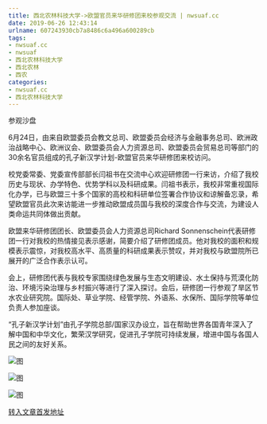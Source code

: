 ```yaml
---
title: 西北农林科技大学->欧盟官员来华研修团来校参观交流 | nwsuaf.cc
date: 2019-06-26 12:43:14
urlname: 607243930cb7a8486c6a496a600289cb
tags: 
- nwsuaf.cc
- nwsuaf
- 西北农林科技大学
- 西北农林
- 西农
categories:
- nwsuaf.cc
- 西北农林科技大学
---
```



参观沙盘

6月24日，由来自欧盟委员会教文总司、欧盟委员会经济与金融事务总司、欧洲政治战略中心、欧洲议会、欧盟委员会人力资源总司、欧盟委员会贸易总司等部门的30余名官员组成的孔子新汉学计划-欧盟官员来华研修团来校访问。

校党委常委、党委宣传部部长闫祖书在交流中心欢迎研修团一行来访，介绍了我校历史与现状、办学特色、优势学科以及科研成果。闫祖书表示，我校非常重视国际化办学，已与欧盟三十多个国家的高校和科研单位签署合作协议和谅解备忘录，希望欧盟官员此次来访能进一步推动欧盟成员国与我校的深度合作与交流，为建设人类命运共同体做出贡献。

欧盟来华研修团团长、欧盟委员会人力资源总司Richard Sonnenschein代表研修团一行对我校的热情接见表示感谢，简要介绍了研修团成员。他对我校的面积和规模表示震惊，对我校高水平、高质量的科研成果表示赞叹，并对我校与欧盟院所已展开的广泛合作表示认可。

会上，研修团代表与我校专家围绕绿色发展与生态文明建设、水土保持与荒漠化防治、环境污染治理与乡村振兴等进行了深入探讨。会后，研修团一行参观了旱区节水农业研究院。国际处、草业学院、经管学院、外语系、水保所、国际学院等单位负责人参加座谈。

“孔子新汉学计划”由孔子学院总部/国家汉办设立，旨在帮助世界各国青年深入了解中国和中华文化，繁荣汉学研究，促进孔子学院可持续发展，增进中国与各国人民之间的友好关系。



![图](https://news.nwsuaf.edu.cn/images/content/2019-06/20190626083154659122.jpg)

![图](https://news.nwsuaf.edu.cn/images/content/2019-06/20190626083102235945.jpg)

![图](https://news.nwsuaf.edu.cn/images/content/2019-06/20190626083131983061.jpg)

[转入文章首发地址](https://news.nwsuaf.edu.cn/xnxw/90524.htm)